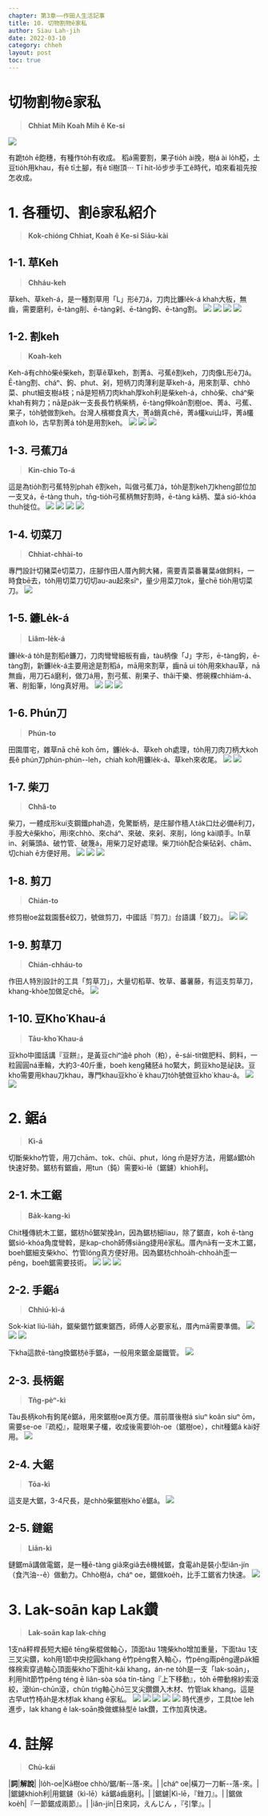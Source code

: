 ```yaml
---
chapter: 第3章——作田人生活記事
title: 10. 切物割物ê家私
author: Siau Lah-jih
date: 2022-03-10
category: chheh
layout: post
toc: true
---
```


# 切物割物ê家私
> **Chhiat Mi̍h Koah Mi̍h ê Ke-si**

![](../too5/08/8-3-6-4-1.大鋸.jpg)

有跪to̍h ē飽穗，有種作to̍h有收成。
稻á需要割，果子tio̍h ài挽，樹á ài lo̍h椏，土豆tio̍h用khau，有ê tī土腳，有ê tī樹頂⋯
Tī hit-lō步步手工ê時代，咱來看祖先按怎收成。

# 1. 各種切、割ê家私紹介
> **Kok-chióng Chhiat, Koah ê Ke-si Siāu-kài**

## 1-1. 草Keh
> **Chháu-keh**

草keh、草keh-á，是一種割草用「L」形ê刀á，刀肉比鐮le̍k-á khah大板，無齒，需要磨利，ē-tàng削、ē-tàng剁、ē-tàng鉤、ē-tàng割。
![](../too5/08/8-3-1-1.草鍥仔.jpg)
![](../too5/08/8-3-1-2.草鍥仔.jpg)
![](../too5/08/8-3-1-3.草鍥仔.jpg)
![](../too5/08/8-3-1-4.草鍥仔.jpg)

## 1-2. 割keh
> **Koah-keh**

Keh-á有chhò柴ê柴keh，割草ê草keh，割菁á、弓蕉ê割keh，刀肉像L形ê刀á。Ē-tàng割、cháⁿ、鉤、phut、剁，短柄刀肉薄利是草keh-á，用來割草、chhò菜、phut細支樹á枝；nā是短柄刀肉khah厚koh利是柴keh-á，chhò柴、cháⁿ柴khah有夠力；nā是pa̍k一支長長竹柄柴柄，ē-tàng伸koân割樹oe、菁á、弓蕉、果子，to̍h號做割keh。台灣人檳榔食真大，菁á銷真chē，菁á欉kui山坪，菁á欉直koh lò，古早割菁á to̍h是用割keh。
![](../too5/08/8-3-2-1.割鍥.jpg) 
![](../too5/08/8-3-2-2.割鍥.jpg)
![](../too5/08/8-3-2-3.割鍥.jpg)

## 1-3. 弓蕉刀á
> **Kin-chio To-á**

這是為tio̍h割弓蕉特別phah ê割keh，叫做弓蕉刀á，to̍h是割keh刀kheng部位加一支叉á，ē-tàng thuh，tn̄g-tio̍h弓蕉柄無好割時，ē-tàng kā柄、葉á sió-khóa thuh徙位。
![](../too5/08/8-3-3-1.弓蕉刀.jpg)
![](../too5/08/8-3-3-2.弓蕉刀.jpg)
![](../too5/08/8-3-3-3.弓蕉刀.jpg)
![](../too5/08/8-3-3-4.弓蕉刀.jpg)

## 1-4. 切菜刀
> **Chhiat-chhài-to**

專門設計切豬菜ê切菜刀，庄腳作田人厝內飼大豬，需要青菜番薯葉á做飼料，一時食bē去，to̍h用切菜刀切切au-au起來sīⁿ，量少用菜刀tok，量chē tio̍h用切菜刀。
![](../too5/08/8-3-5-2.切菜刀竹塘.jpg)

## 1-5. 鐮Le̍k-á
> **Liâm-le̍k-á**

鐮le̍k-á to̍h是割稻ê鐮刀，刀肉彎彎細板有齒，tàu柄像「J」字形，ē-tàng鉤，ē-tàng割，新鐮le̍k-á主要用途是割稻á，mā用來割草，齒nā ui to̍h用來khau草，nā無齒，用刀石á磨利，做刀á用，割弓蕉、削果子、thâi干樂、修碗粿chhiám-á、箸、削鉛筆，lóng真好用。
![](../too5/08/8-3-7-1.鐮力仔.jpg)
![](../too5/08/8-3-7-2.鐮力仔.jpg)
![](../too5/08/8-3-7-3.鐮力仔.jpg)

## 1-6.  Phún刀
> **Phún-to**

田園厝宅，雜草nā chē koh ōm，鐮le̍k-á、草keh oh處理，to̍h用刀肉刀柄大koh長ê phún刀phún-phún--leh，chiah koh用鐮le̍k-á、草keh來收尾。
![](../too5/08/8-3-8-1.翸刀.jpg)
![](../too5/08/8-3-8-2.翸刀.jpg)

## 1-7.  柴刀
> **Chhâ-to**

柴刀，一體成形kui支鋼鐵phah造，免驚斷柄，是庄腳作穡人ta̍k口灶必備ê利刀，手股大ê柴kho͘，用i來chhò、來cháⁿ、來破、來剁、來削，lóng kài順手。In草in、剁藥頭á、破竹管、破篾á，用柴刀足好處理。柴刀tio̍h配合柴砧剁、chām、切chiah ē方便好用。
![](../too5/08/8-3-9-1.柴刀.jpg) 
![](../too5/08/8-3-9-2.柴刀.jpg)
![](../too5/08/8-3-9-3.柴刀.jpg)

## 1-8. 剪刀
> **Chián-to**

修剪樹oe盆栽園藝ê鉸刀，號做剪刀，中國話『剪刀』台語講「鉸刀」。
![](../too5/08/8-3-10-1.剪刀.jpg)
![](../too5/08/8-3-10-2.剪刀.jpg)

## 1-9. 剪草刀
> **Chián-chháu-to**

作田人特別設計的工具「剪草刀」，大量切稻草、牧草、蕃薯藤，有這支剪草刀，khang-khòe加做足chē。
![](../too5/08/8-3-11-1.剪草刀.jpg)

## 1-10. 豆Kho͘ Khau-á
> **Tāu-kho͘ Khau-á**

豆kho͘中國話講『豆餅』，是黃豆chiⁿ油ê phoh（粕），ē-sái-tit做肥料、飼料，一粒圓圓ná車輪，大約3-40斤重，boeh keng豬胚á ho͘緊大，飼豆kho͘是祕訣。豆kho͘需要用khau刀khau，專門khau豆kho͘ ê khau刀to̍h號做豆kho͘ khau-á。
![](../too5/08/8-3-12-1.豆箍剾刀.jpg) 
![](../too5/08/8-3-12-2.豆箍剾刀.jpg)

# 2. 鋸á
> **Kì-á**

切斷柴kho͘竹管，用刀chām、tok、chûi、phut，lóng m̄是好方法，用鋸á鋸to̍h快速好勢。鋸枋有鋸齒，用tun（鈍）需要kì-lē（鋸鑢）khioh利。

## 2-1. 木工鋸
> **Ba̍k-kang-kì**

Chit種傳統木工鋸，鋸枋hō͘鋸架挽ân，因為鋸枋細liau，除了鋸直，koh ē-tàng鋸sió-khóa角度彎斡，是kap-choh師傅siāng捷用ê家私。厝內nā有一支木工鋸，boeh鋸細支柴kho͘、竹管lóng真方便好用。因為鋸枋chhoa̍h-chhoa̍h歪一pêng，boeh鋸需要技術。
![](../too5/08/8-3-6-1-1.木工鋸.jpg)
![](../too5/08/8-3-6-1-2.木工鋸.jpg)
![](../too5/08/8-3-6-1-3.手鋸仔原住民.jpg)

## 2-2. 手鋸á
> **Chhiú-kì-á**

Sok-kiat liú-lia̍h，鋸柴鋸竹鋸東鋸西，師傅人必要家私，厝內mā需要準備。
![](../too5/08/8-3-6-2-1.手鋸仔.jpg) 
![](../too5/08/8-3-6-2-2.手鋸仔.jpg)
![](../too5/08/8-3-6-2-3.手鋸仔.jpg)

下kha這款ē-tàng換鋸枋ê手鋸á，一般用來鋸金屬鐵管。
![](../too5/08/8-3-6-2-4.手鋸仔.jpg)


## 2-3. 長柄鋸
> **Tn̂g-pèⁿ-kì**

Tàu長柄koh有鉤尾ê鋸á，用來鋸樹oe真方便。厝前厝後樹á siuⁿ koân siuⁿ ōm，需要se-oe『疏椏』，龍眼果子欉，收成後需要lo̍h-oe（鋸樹oe），chit種鋸á kài好用。
![](../too5/08/8-3-6-3-1.長柄鋸.jpg)

## 2-4. 大鋸
> **Tōa-kì**

這支是大鋸，3-4尺長，是chhò柴鋸樹kho͘ ê鋸á。
![](../too5/08/8-3-6-4-1.大鋸.jpg)

## 2-5. 鏈鋸
> **Liān-kì**

鏈鋸mā講做電鋸，是一種ē-tàng giâ來giâ去ê機械鋸，食電a̍h是裝小型iăn-jín（食汽油--ê）做動力。Chhò樹á，cháⁿ oe，鋸做koe̍h，比手工鋸省力快速。
![](../too5/08/8-3-6-5-1.鏈鋸.jpg)

# 3. Lak-soān kap Lak鑽
> **Lak-soān kap lak-chǹg**

1支ná秤桿長短大細ê tēng柴棍做軸心，頂面tàu 1塊柴kho͘增加重量，下面tàu 1支三叉尖鑽，koh用1節中央挖圓khang ê竹pêng套入軸心，竹pêng兩pêng邊pa̍k細條棉索穿過軸心頂面柴kho͘下面hit-kâi khang，án-ne to̍h是一支「lak-soān」，利用hit節竹pêng téng ē liân-sòa sóa tín-tāng『上下移動』，to̍h ē帶動棉紗索滾絞，滾lún-chūn滾，chūn tńg軸心hō͘三叉尖鑽鑽入木材、竹管lak khang。這是古早ut竹椅a̍h是木材lak khang ê家私。
![](../too5/08/8-3-13-1.轆鏇竹仔.jpg)
![](../too5/08/8-3-13-2.轆鏇原住民.jpg)
![](../too5/08/8-3-13-3.轆鏇.jpg)
![](../too5/08/8-3-13-4.轆鏇.jpg)
![](../too5/08/8-3-13-5.轆鏇.jpg)
時代進步，工具tòe leh進步，lak khang ê lak-soān換做螺絲型ê lak鑽，工作加真快速。

# 4. 註解
> **Chù-kái** 

|**詞**|**解說**|
|lo̍h-oe|Kā樹oe chhò/鋸/斬--落-來。|
|cháⁿ oe|橫刀一刀斬--落-來。|
|鋸鑢khioh利|用鋸鑢（kì-lē）kā鋸á齒磨利。|
|鋸鑢|Kì-lē，『銼刀』。|
|鋸做koe̍h|『一節鋸成兩節』。|
|iăn-jín|日來詞，えんじん ，『引擎』。|
